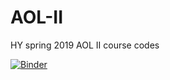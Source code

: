 # AOL-II
HY spring 2019 AOL II course codes

[![Binder](https://mybinder.org/badge_logo.svg)](https://mybinder.org/v2/gh/Holminer/AOL-II/master)
